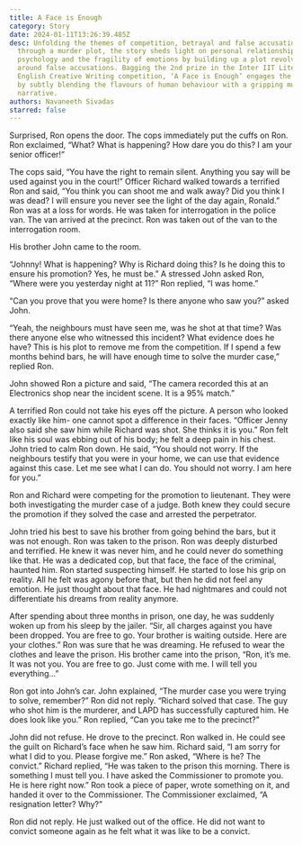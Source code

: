 ```yaml
---
title: A Face is Enough
category: Story
date: 2024-01-11T13:26:39.485Z
desc: Unfolding the themes of competition, betrayal and false accusations
  through a murder plot, the story sheds light on personal relationships, human
  psychology and the fragility of emotions by building up a plot revolving
  around false accusations. Bagging the 2nd prize in the Inter IIT Literary
  English Creative Writing competition, ‘A Face is Enough’ engages the readers
  by subtly blending the flavours of human behaviour with a gripping murder
  narrative.
authors: Navaneeth Sivadas
starred: false
---
```

Surprised, Ron opens the door. The cops immediately put the cuffs on Ron. Ron exclaimed, “What? What is happening? How dare you do this? I am your senior officer!”


The cops said, “You have the right to remain silent. Anything you say will be used against you in the court!” Officer Richard walked towards a terrified Ron and said, “You think you can shoot me and walk away? Did you think I was dead? I will ensure you never see the light of the day again, Ronald.” Ron was at a loss for words. He was taken for interrogation in the police van. The van arrived at the precinct. Ron was taken out of the van to the interrogation room.


His brother John came to the room.

“Johnny! What is happening? Why is Richard doing this? Is he doing this to ensure his promotion? Yes, he must be.” A stressed John asked Ron, “Where were you yesterday night at 11?” Ron replied, “I was home.” 


“Can you prove that you were home? Is there anyone who saw you?” asked John. 


“Yeah, the neighbours must have seen me, was he shot at that time? Was there anyone else who witnessed this incident? What evidence does he have? This is his plot to remove me from the competition. If I spend a few months behind bars, he will have enough time to solve the murder case,” replied Ron.

John showed Ron a picture and said, “The camera recorded this at an Electronics shop near the incident scene. It is a 95% match.”


A terrified Ron could not take his eyes off the picture. A person who looked exactly like him- one cannot spot a difference in their faces. “Officer Jenny also said she saw him while Richard was shot. She thinks it is you.” Ron felt like his soul was ebbing out of his body; he felt a deep pain in his chest. John tried to calm Ron down. He said, “You should not worry. If the neighbours testify that you were in your home, we can use that evidence against this case. Let me see what I can do. You should not worry. I am here for you.”


Ron and Richard were competing for the promotion to lieutenant. They were both investigating the murder case of a judge. Both knew they could secure the promotion if they solved the case and arrested the perpetrator.


John tried his best to save his brother from going behind the bars, but it was not enough. Ron was taken to the prison. Ron was deeply disturbed and terrified. He knew it was never him, and he could never do something like that. He was a dedicated cop, but that face, the face of the criminal, haunted him. Ron started suspecting himself. He started to lose his grip on reality. All he felt was agony before that, but then he did not feel any emotion. He just thought about that face. He had nightmares and could not differentiate his dreams from reality anymore.


After spending about three months in prison, one day, he was suddenly woken up from his sleep by the jailer. “Sir, all charges against you have been dropped. You are free to go. Your brother is waiting outside. Here are your clothes.” Ron was sure that he was dreaming. He refused to wear the clothes and leave the prison. His brother came into the prison, “Ron, it’s me. It was not you. You are free to go. Just come with me. I will tell you everything…”


Ron got into John’s car. John explained, “The murder case you were trying to solve, remember?” Ron did not reply. “Richard solved that case. The guy who shot him is the murderer, and LAPD has successfully captured him. He does look like you.” Ron replied, “Can you take me to the precinct?”


John did not refuse. He drove to the precinct. Ron walked in. He could see the guilt on Richard’s face when he saw him. Richard said, “I am sorry for what I did to you. Please forgive me.” Ron asked, “Where is he? The convict.” Richard replied, “He was taken to the prison this morning. There is something I must tell you. I have asked the Commissioner to promote you. He is here right now.” Ron took a piece of paper, wrote something on it, and handed it over to the Commissioner. The Commissioner exclaimed, “A resignation letter? Why?” 


Ron did not reply. He just walked out of the office. He did not want to convict someone again as he felt what it was like to be a convict.